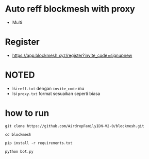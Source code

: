 # Auto reff blockmesh with proxy
- Multi

# Register
- https://app.blockmesh.xyz/register?invite_code=signupnew

# NOTED
- Isi ```reff.txt``` dengan ```invite_code``` mu
- Isi ```proxy.txt``` format sesuaikan seperti biasa

# how to run
```
git clone https://github.com/AirdropFamilyIDN-V2-0/blockmesh.git
```
```
cd blockmesh
```
```
pip install -r requirements.txt
```
```
python bot.py
```
